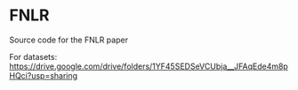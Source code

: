 # FNLR
Source code for the FNLR paper

For datasets: https://drive.google.com/drive/folders/1YF45SEDSeVCUbja__JFAqEde4m8pHQci?usp=sharing
